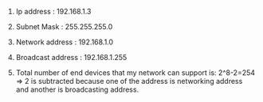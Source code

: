 1. Ip address        : 192.168.1.3
2. Subnet Mask       : 255.255.255.0
3. Network address   : 192.168.1.0
4. Broadcast address : 192.168.1.255

5. Total number of end devices that my network can support is: 
	2^8-2=254
=> 2 is subtracted because one of the address is networking address and another is broadcasting address.
